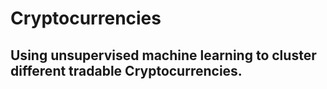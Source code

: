 # Cryptocurrencies

## Using unsupervised machine learning to cluster different tradable Cryptocurrencies.
